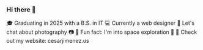 ### Hi there 👋

🎓 Graduating in 2025 with a B.S. in IT
💻 Currently a web designer
💬 Let's chat about photography 📷
🎲 Fun fact: I'm into space exploration 🚀
🌴 Check out my website: cesarjimenez.us
